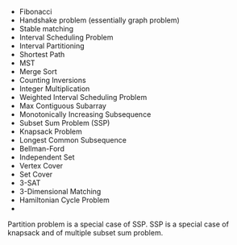- Fibonacci
- Handshake problem (essentially graph problem)
- Stable matching
- Interval Scheduling Problem
- Interval Partitioning
- Shortest Path
- MST
- Merge Sort
- Counting Inversions
- Integer Multiplication
- Weighted Interval Scheduling Problem
- Max Contiguous Subarray
- Monotonically Increasing Subsequence
- Subset Sum Problem (SSP)
- Knapsack Problem
- Longest Common Subsequence
- Bellman-Ford
- Independent Set
- Vertex Cover
- Set Cover
- 3-SAT
- 3-Dimensional Matching
- Hamiltonian Cycle Problem
- 



Partition problem is a special case of SSP. 
SSP is a special case of knapsack and of multiple subset sum problem. 

